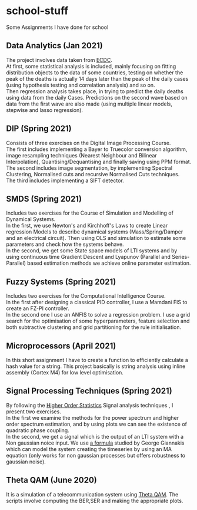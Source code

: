 # school-stuff
Some Assignments I have done for school  
## Data Analytics (Jan 2021)
The project involves data taken from [ECDC](https://www.ecdc.europa.eu/en/publications-data/download-todays-data-geographic-distribution-covid-19-cases-worldwide).  
At first, some statistical analysis is included, mainly focusing on fitting distribution objects to the data of some countries, testing on whether the peak of the deaths is actually 14 days later than the peak of the daily cases (using hypothesis testing and correlation analysis) and so on.  
Then regression analysis takes place, in trying to predict the daily deaths using data from the daily Cases. Predictions on the second wave based on data from the first wave are also made (using multiple linear models, stepwise and lasso regression).
## DIP (Spring 2021)
Consists of three exercises on the Digital Image Processing Course.   
The first includes implementing a Bayer to Truecolor conversion algorithm, image resampling techniques (Nearest Neighbour and Bilinear Interpolation), Quantising/Dequantising and finally saving using PPM format.  
The second includes image segmentation, by implementing Spectral Clustering, Normalised cuts and recursive Normalised Cuts techniques.  
The third includes implementing a SIFT detector.  
## SMDS (Spring 2021)
Includes two exercises for the Course of Simulation and Modelling of Dynamical Systems.  
In the first, we use Newton's and Kirchhoff's Laws to create Linear regression Models to describe dynamical systems (Mass/Spring/Damper and an electrical circuit). Then using OLS and simulation to estimate some parameters and check how the systems behave.  
In the second, we get some State space models of LTI systems and by using continuous time Gradient Descent and Lyapunov (Parallel and Series-Parallel) based estimation methods we achieve online parameter estimation.  
## Fuzzy Systems (Spring 2021)
Includes two exercises for the Computational Intelligence Course.  
In the first after designing a classical PID controller, I use a Mamdani FIS to create an FZ-PI controller.  
In the second one I use an ANFIS to solve a regression problem. I use a grid search for the optimisation of some hyperparameters, feature selection and both subtractive clustering and grid partitioning for the rule initialisation.  
## Microprocessors (April 2021)
In this short assignment I have to create a function to efficiently calculate a hash value for a string. This project basically is string analysis using inline assembly (Cortex M4) for low level optimisation.  
## Signal Processing Techniques (Spring 2021)  
By following the [Higher Order Statistics](https://labcit.ligo.caltech.edu/~rana/mat/HOSA/HOSA.PDF) Signal analysis techniques , I present two exercises.  
In the first we examine the methods for the power spectrum and higher order spectrum estimation, and by using plots we can see the existence of quadratic phase coupling.  
In the second, we get a signal which is the output of an LTI system with a Non gaussian noice input. We use [a formula](https://ieeexplore.ieee.org/document/1458151)  studied by George Giannakis which can model the system creating the timeseries by using an MA equation (only works for non gaussian processes but offers robustness to gaussian noise).  
## Theta QAM (June 2020)
It is a simulation of a telecommunication system using [Theta QAM](https://users.auth.gr/geokarag/pdf/Theta.pdf). The scripts involve computing the BER,SER and making the appropriate plots.
